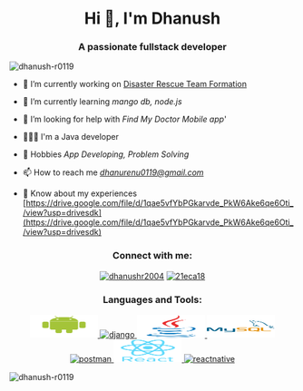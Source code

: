 <h1 align="center">Hi 👋, I'm Dhanush</h1>
<h3 align="center">A passionate fullstack developer</h3>

<p align="left"> <img src="https://komarev.com/ghpvc/?username=dhanush-r0119&label=Profile%20views&color=0e75b6&style=flat" alt="dhanush-r0119" /> </p>

- 🔭 I’m currently working on [Disaster Rescue Team Formation](https://github.com/dhanush-r0119/Disaster-Management-Software)

- 🌱 I’m currently learning *mango db, node.js*

- 🤝 I’m looking for help with *Find My Doctor Mobile app*'
  
- 🧑🏻‍💻 I'm a Java developer

- 💬 Hobbies *App Developing, Problem Solving*

- 📫 How to reach me *dhanurenu0119@gmail.com*

- 📄 Know about my experiences [https://drive.google.com/file/d/1qae5vfYbPGkarvde_PkW6Ake6qe6Oti_/view?usp=drivesdk](https://drive.google.com/file/d/1qae5vfYbPGkarvde_PkW6Ake6qe6Oti_/view?usp=drivesdk)

<h3 align="center">Connect with me:</h3>
<p align="center">
<a href="https://linkedin.com/in/dhanushr2004" target="blank"><img align="center" src="https://raw.githubusercontent.com/rahuldkjain/github-profile-readme-generator/master/src/images/icons/Social/linked-in-alt.svg" alt="dhanushr2004" height="30" width="40" /></a>
<a href="https://www.leetcode.com/21eca18" target="blank"><img align="center" src="https://raw.githubusercontent.com/rahuldkjain/github-profile-readme-generator/master/src/images/icons/Social/leet-code.svg" alt="21eca18" height="30" width="40" /></a>
</p>

<h3 align="center">Languages and Tools:</h3>
<p align="center"> <a href="https://developer.android.com" target="_blank" rel="noreferrer"> <img src="https://raw.githubusercontent.com/devicons/devicon/master/icons/android/android-original-wordmark.svg" alt="android" width="120" height="40"/> </a> <a href="https://www.djangoproject.com/" target="_blank" rel="noreferrer"> <img src="https://cdn.worldvectorlogo.com/logos/django.svg" alt="django" width="120" height="40"/> </a> <a href="https://www.java.com" target="_blank" rel="noreferrer"> <img src="https://raw.githubusercontent.com/devicons/devicon/master/icons/java/java-original.svg" alt="java" width="120" height="40"/> </a> <a href="https://www.mysql.com/" target="_blank" rel="noreferrer"> <img src="https://raw.githubusercontent.com/devicons/devicon/master/icons/mysql/mysql-original-wordmark.svg" alt="mysql" width="120" height="40"/> </a> <a href="https://postman.com" target="_blank" rel="noreferrer"> <img src="https://www.vectorlogo.zone/logos/getpostman/getpostman-icon.svg" alt="postman" width="50" height="40"/> </a> <a href="https://reactjs.org/" target="_blank" rel="noreferrer"> <img src="https://raw.githubusercontent.com/devicons/devicon/master/icons/react/react-original-wordmark.svg" alt="react" width="120" height="40"/> </a> <a href="https://reactnative.dev/" target="_blank" rel="noreferrer"> <img src="https://reactnative.dev/img/header_logo.svg" alt="reactnative" width="60" height="40"/> </a> </p>


<p><img align="center" src="https://github-readme-stats.vercel.app/api/top-langs?username=dhanush-r0119&show_icons=true&locale=en&layout=compact" alt="dhanush-r0119" /></p>

